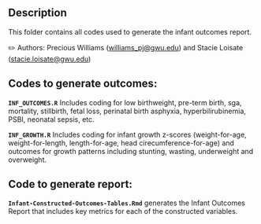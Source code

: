 ## Description

This folder contains all codes used to generate the infant outcomes report. 

✏️ Authors: Precious Williams (williams_pj@gwu.edu) and Stacie Loisate (stacie.loisate@gwu.edu)
## Codes to generate outcomes:

**`INF_OUTCOMES.R`** Includes coding for low birthweight, pre-term birth, sga, mortality, stillbirth, fetal loss, perinatal birth asphyxia, hyperbilirubinemia, PSBI, neonatal sepsis, etc.

**`INF_GROWTH.R`** Includes coding for infant growth z-scores (weight-for-age, weight-for-length, length-for-age, head cirecumference-for-age) and outcomes for growth patterns including stunting, wasting, underweight and overweight.

## Code to generate report:

**`Infant-Constructed-Outcomes-Tables.Rmd`** generates the Infant Outcomes Report that includes key
metrics for each of the constructed variables.


